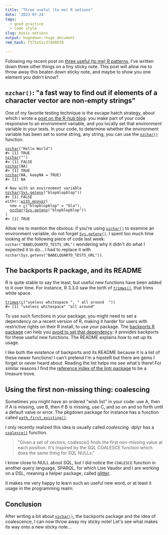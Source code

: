 ```yaml
---
title: "Three useful (to me) R notions"
date: '2023-07-24'
tags:
  - good practice
  - code style
slug: basic-notions
output: hugodown::hugo_document
rmd_hash: f371e51c37d405f8

---
```


Following my recent post on [three useful (to me) R patterns](/2023/06/06/basic-patterns/), I've written down three other things on a tiny sticky note. This post will allow me to throw away this beaten down sticky note, and maybe to show you one element you didn't know?

## `nzchar()`: "a fast way to find out if elements of a character vector are non-empty strings"

One of my favorite testing technique is the escape hatch strategy, about which I wrote a [post on the R-hub blog](https://blog.r-hub.io/2023/01/23/code-switch-escape-hatch-test/): you make part of your code responsive to an environment variable, and you locally set that environment variable in your tests. In your code, to determine whether the environment variable has been set to some string, any string, you can use the [`nzchar()`](https://rdrr.io/r/base/nchar.html) function.

<div class="highlight">

<pre class='chroma'><code class='language-r' data-lang='r'><span><span class='nf'><a href='https://rdrr.io/r/base/nchar.html'>nzchar</a></span><span class='o'>(</span><span class='s'>"Hello World"</span><span class='o'>)</span></span>
<span><span class='c'>#&gt; [1] TRUE</span></span>
<span></span><span><span class='nf'><a href='https://rdrr.io/r/base/nchar.html'>nzchar</a></span><span class='o'>(</span><span class='s'>""</span><span class='o'>)</span></span>
<span><span class='c'>#&gt; [1] FALSE</span></span>
<span></span><span><span class='nf'><a href='https://rdrr.io/r/base/nchar.html'>nzchar</a></span><span class='o'>(</span><span class='kc'>NA</span><span class='o'>)</span></span>
<span><span class='c'>#&gt; [1] TRUE</span></span>
<span></span><span><span class='nf'><a href='https://rdrr.io/r/base/nchar.html'>nzchar</a></span><span class='o'>(</span><span class='kc'>NA</span>, keepNA <span class='o'>=</span> <span class='kc'>TRUE</span><span class='o'>)</span></span>
<span><span class='c'>#&gt; [1] NA</span></span>
<span></span><span></span>
<span><span class='c'># Now with an environment variable</span></span>
<span><span class='nf'><a href='https://rdrr.io/r/base/nchar.html'>nzchar</a></span><span class='o'>(</span><span class='nf'><a href='https://rdrr.io/r/base/Sys.getenv.html'>Sys.getenv</a></span><span class='o'>(</span><span class='s'>"blopblopblop"</span><span class='o'>)</span><span class='o'>)</span></span>
<span><span class='c'>#&gt; [1] FALSE</span></span>
<span></span><span><span class='nf'>withr</span><span class='nf'>::</span><span class='nf'><a href='https://withr.r-lib.org/reference/with_envvar.html'>with_envvar</a></span><span class='o'>(</span></span>
<span>  new <span class='o'>=</span> <span class='nf'><a href='https://rdrr.io/r/base/c.html'>c</a></span><span class='o'>(</span><span class='s'>"blopblopblop"</span> <span class='o'>=</span> <span class='s'>"bla"</span><span class='o'>)</span>,</span>
<span>  <span class='nf'><a href='https://rdrr.io/r/base/nchar.html'>nzchar</a></span><span class='o'>(</span><span class='nf'><a href='https://rdrr.io/r/base/Sys.getenv.html'>Sys.getenv</a></span><span class='o'>(</span><span class='s'>"blopblopblop"</span><span class='o'>)</span><span class='o'>)</span></span>
<span><span class='o'>)</span></span>
<span><span class='c'>#&gt; [1] TRUE</span></span>
<span></span></code></pre>

</div>

Allow me to mention the obvious: if you're using [`nzchar()`](https://rdrr.io/r/base/nchar.html) to examine an environment variable, do not forget [`Sys.getenv()`](https://rdrr.io/r/base/Sys.getenv.html). I spent too much time looking at the following piece of code last week: `nzchar("BABELQUARTO_TESTS_URL")` wondering why it didn't do what I expected it to do... I had to replace it with `nzchar(Sys.getenv("BABELQUARTO_TESTS_URL"))`.

## The backports R package, and its README

R is quite stable to say the least, but useful new functions have been added to it over time. For instance, R 3.3.0 saw the birth of [`trimws()`](https://rdrr.io/r/base/trimws.html), that trims white space.

<div class="highlight">

<pre class='chroma'><code class='language-r' data-lang='r'><span><span class='nf'><a href='https://rdrr.io/r/base/trimws.html'>trimws</a></span><span class='o'>(</span><span class='nf'><a href='https://rdrr.io/r/base/c.html'>c</a></span><span class='o'>(</span><span class='s'>"useless whitespace "</span>, <span class='s'>" all around  "</span><span class='o'>)</span><span class='o'>)</span></span>
<span><span class='c'>#&gt; [1] "useless whitespace" "all around"</span></span>
<span></span></code></pre>

</div>

To use such functions in your package, you might need to set a dependency on a recent version of R, making it harder for users with restrictive rights on their R install, to use your package. The [backports R package](https://github.com/r-lib/backports) can help you [avoid to set that dependency](https://blog.r-hub.io/2022/09/12/r-dependency/): it provides backports for these useful new functions. The README explains how to set up its usage.

I like both the existence of backports and its README because it is a list of these newer functions! I can't pretend I'm a hipsteR but there are gems I forget or never heard about. Reading the list helps me see what's there! For similar reasons I find the [reference index of the lintr package](https://lintr.r-lib.org/reference/index.html) to be a treasure trove.

## Using the first non-missing thing: coalescing

Sometimes you might have an ordered "wish list" in your code: use A, then if A is missing, use B, then if B is missing, use C, and so on and so forth until a default value or error. The pkgdown package for instance has a function called [`path_first_existing()`](https://github.com/r-lib/pkgdown/blob/c9206802f2888992de92aa41f517ba7812f05331/R/utils-fs.R#L75).

I only recently realized this idea is usually called *coalescing*. dplyr has a [`coalesce()`](https://dplyr.tidyverse.org/reference/coalesce.html) function.

> "Given a set of vectors, coalesce() finds the first non-missing value at each position. It's inspired by the SQL COALESCE function which does the same thing for SQL NULLs."

I know close to NULL about SQL, but I did notice the `COALESCE` function in another query language, SPARQL, for which Lise Vaudor and I are working on a DSL, meaning a helper package, called [glitter](https://lvaudor.github.io/glitter/).

It makes me very happy to learn such an useful new word, or at least it usage in the programming realm.

## Conclusion

After writing a bit about [`nzchar()`](https://rdrr.io/r/base/nchar.html), the backports package and the idea of coalescence, I can now throw away my sticky note! Let's see what makes its way onto a new sticky note...


